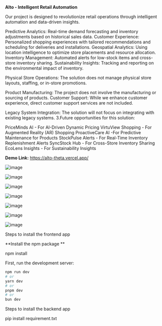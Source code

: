 
**Alto - Intelligent Retail Automation**


Our project is designed to revolutionize retail operations through intelligent automation and data-driven insights.

Predictive Analytics: Real-time demand forecasting and inventory adjustments based on historical sales data. Customer Experience: Personalized shopping experiences with tailored recommendations and scheduling for deliveries and installations. Geospatial Analytics: Using location intelligence to optimize store placements and resource allocation. Inventory Management: Automated alerts for low-stock items and cross-store inventory sharing. Sustainability Insights: Tracking and reporting on the environmental impact of inventory.

Physical Store Operations: The solution does not manage physical store layouts, staffing, or in-store promotions.

Product Manufacturing: The project does not involve the manufacturing or sourcing of products. Customer Support: While we enhance customer experience, direct customer support services are not included.

Legacy System Integration: The solution will not focus on integrating with existing legacy systems. 3.Future opportunities for this solution:

PriceMinds AI - For AI-Driven Dynamic Pricing
VirtuView Shopping - For Augmented Reality (AR) Shopping
ProactiveCare AI -For Predictive Maintenance for Products
StockPulse Alerts - For Real-Time Inventory Replenishment Alerts
SyncStock Hub - For Cross-Store Inventory Sharing
EcoLens Insights - For Sustainability Insights


**Demo Link:**
https://alto-theta.vercel.app/

![image](https://github.com/user-attachments/assets/7f59d750-961b-4048-8722-5f582bc8e7a6)

![image](https://github.com/user-attachments/assets/82514e4f-cace-47a8-847c-723a96686898)


![image](https://github.com/user-attachments/assets/dbc8c554-b050-4bd6-8d05-5795e62ea244)


![image](https://github.com/user-attachments/assets/bba4d6cb-67a7-4f78-bd79-de5c6e18bd6d)

![image](https://github.com/user-attachments/assets/fde489c5-237e-4b51-9d1c-f1822253c5a0)

![image](https://github.com/user-attachments/assets/9d2e075b-89a5-4bc4-82ec-e63fee4a74fb)

![image](https://github.com/user-attachments/assets/0e3f79fb-9d5f-4d91-b6b1-83ec86808de7)


Steps to install the frontend app

**Install the npm package **

npm install

First, run the development server:

```bash
npm run dev
# or
yarn dev
# or
pnpm dev
# or
bun dev
```

Steps to install the backend app

pip install requirement.txt


